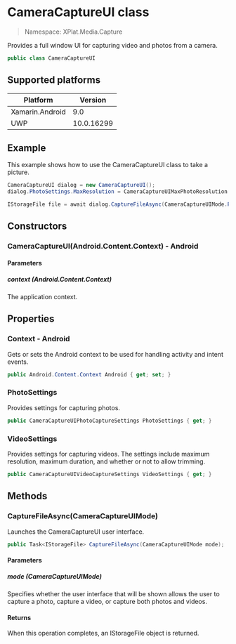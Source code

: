 # CameraCaptureUI class

> Namespace: XPlat.Media.Capture

Provides a full window UI for capturing video and photos from a camera.

```csharp
public class CameraCaptureUI
```

## Supported platforms

| Platform | Version |
| --- | --- |
| Xamarin.Android | 9.0 |
| UWP | 10.0.16299 | 

## Example

This example shows how to use the CameraCaptureUI class to take a picture. 

```csharp
CameraCaptureUI dialog = new CameraCaptureUI();
dialog.PhotoSettings.MaxResolution = CameraCaptureUIMaxPhotoResolution.HighestAvailable;

IStorageFile file = await dialog.CaptureFileAsync(CameraCaptureUIMode.Photo);
```

## Constructors

### CameraCaptureUI(Android.Content.Context) - Android

#### Parameters
##### context (Android.Content.Context)

The application context.

## Properties

### Context - Android

Gets or sets the Android context to be used for handling activity and intent events.

```csharp
public Android.Content.Context Android { get; set; }
```

### PhotoSettings

Provides settings for capturing photos.

```csharp
public CameraCaptureUIPhotoCaptureSettings PhotoSettings { get; }
```

### VideoSettings

Provides settings for capturing videos. The settings include maximum resolution, maximum duration, and whether or not to allow trimming.

```csharp
public CameraCaptureUIVideoCaptureSettings VideoSettings { get; }
```

## Methods

### CaptureFileAsync(CameraCaptureUIMode)

Launches the CameraCaptureUI user interface.

```csharp
public Task<IStorageFile> CaptureFileAsync(CameraCaptureUIMode mode);
```

#### Parameters
##### mode (CameraCaptureUIMode)
Specifies whether the user interface that will be shown allows the user to capture a photo, capture a video, or capture both photos and videos.

#### Returns
When this operation completes, an IStorageFile object is returned.